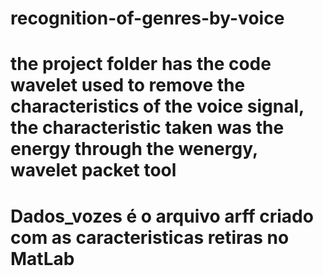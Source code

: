 # recognition-of-genres-by-voice

# the project folder has the code wavelet used to remove the characteristics of the voice signal, the characteristic taken was the energy through the wenergy, wavelet packet tool

# Dados_vozes é o arquivo arff criado com as caracteristicas retiras no MatLab
